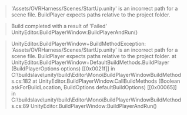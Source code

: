 
> 'Assets/OVRHarness/Scenes/StartUp.unity' is an incorrect path for a scene file. BuildPlayer expects paths relative to the project folder.

>  Build completed with a result of 'Failed'
>  UnityEditor.BuildPlayerWindow:BuildPlayerAndRun()

>  UnityEditor.BuildPlayerWindow+BuildMethodException: 'Assets/OVRHarness/Scenes/StartUp.unity' is an incorrect path for a scene file. BuildPlayer expects paths relative to the project folder.
>    at UnityEditor.BuildPlayerWindow+DefaultBuildMethods.BuildPlayer (BuildPlayerOptions options) [[0x0021f]] in C:\buildslave\unity\build\Editor\Mono\BuildPlayerWindowBuildMethods.cs:182
>    at UnityEditor.BuildPlayerWindow.CallBuildMethods (Boolean askForBuildLocation, BuildOptions defaultBuildOptions) [[0x00065]] in C:\buildslave\unity\build\Editor\Mono\BuildPlayerWindowBuildMethods.cs:89
>  UnityEditor.BuildPlayerWindow:BuildPlayerAndRun()
>

